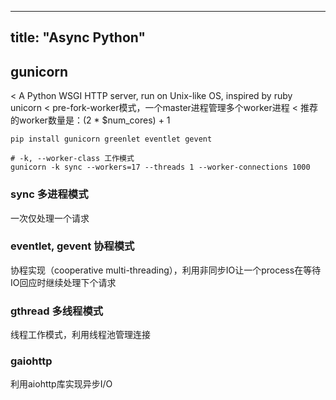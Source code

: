 
---
title: "Async Python"
---

## gunicorn
< A Python WSGI HTTP server, run on Unix-like OS, inspired by ruby unicorn
< pre-fork-worker模式，一个master进程管理多个worker进程
< 推荐的worker数量是：(2 * $num_cores) + 1

```shell
pip install gunicorn greenlet eventlet gevent

# -k, --worker-class 工作模式
gunicorn -k sync --workers=17 --threads 1 --worker-connections 1000

```
### sync 多进程模式
一次仅处理一个请求

### eventlet, gevent 协程模式
协程实现（cooperative multi-threading），利用非同步IO让一个process在等待IO回应时继续处理下个请求

### gthread 多线程模式
线程工作模式，利用线程池管理连接

### gaiohttp
利用aiohttp库实现异步I/O

